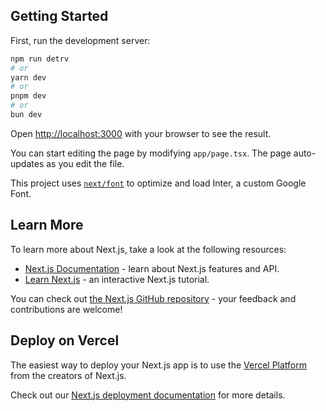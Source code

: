 ## Getting Started

First, run the development server:

```bash
npm run detrv
# or
yarn dev
# or
pnpm dev
# or
bun dev
```

Open [http://localhost:3000](http://localhost:3000) with your browser to see the result.

You can start editing the page by modifying `app/page.tsx`. The page auto-updates as you edit the file.

This project uses [`next/font`](https://nextjs.org/docs/font) to optimize and load Inter, a custom Google Font.

## Learn More

To learn more about Next.js, take a look at the following resources:

*   [Next.js Documentation](https://nextjs.org/docs) - learn about Next.js features and API.
*   [Learn Next.js](https://nextjs.org/learn) - an interactive Next.js tutorial.

You can check out [the Next.js GitHub repository](https://github.com/vercel/next.js/) - your feedback and contributions are welcome!

## Deploy on Vercel

The easiest way to deploy your Next.js app is to use the [Vercel Platform](https://vercel.com/new?utm_medium=default-template&filter=next.js&utm_source=create-next-app) from the creators of Next.js.

Check out our [Next.js deployment documentation](https://nextjs.org/docs/deployment) for more details.
